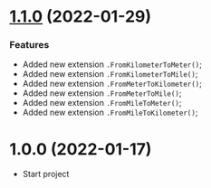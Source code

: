 # [1.1.0](https://github.com/TechNobre/PowerUtils.Geolocation/compare/v1.0.0...v1.1.0) (2022-01-29)


### Features

* Added new extension `.FromKilometerToMeter()`;
* Added new extension `.FromKilometerToMile()`;
* Added new extension `.FromMeterToKilometer()`;
* Added new extension `.FromMeterToMile()`;
* Added new extension `.FromMileToMeter()`;
* Added new extension `.FromMileToKilometer()`;




# 1.0.0 (2022-01-17)

- Start project
